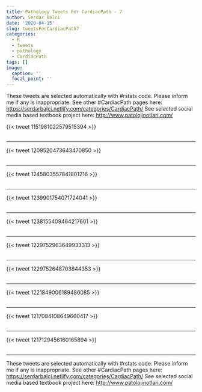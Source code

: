 ```yaml
---
title: Pathology Tweets For CardiacPath - 7
author: Serdar Balci
date: '2020-04-15'
slug: tweetsForCardiacPath7
categories:
  - R
  - tweets
  - pathology
  - CardiacPath
tags: []
image:
  caption: ''
  focal_point: ''
---
```



These tweets are selected automatically with #rstats code. Please inform me if any is inappropriate.
See other #CardiacPath pages here: https://serdarbalci.netlify.com/categories/CardiacPath/ 
See selected social media based textbook project here: http://www.patolojinotlari.com/

{{< tweet 1151981022579515394 >}}
<br>
<br>
<hr>
{{< tweet 1209520473643470850 >}}
<br>
<br>
<hr>
{{< tweet 1245803557841801216 >}}
<br>
<br>
<hr>
{{< tweet 1239901754071724041 >}}
<br>
<br>
<hr>
{{< tweet 1238155409464217601 >}}
<br>
<br>
<hr>
{{< tweet 1229752963649933313 >}}
<br>
<br>
<hr>
{{< tweet 1229752648703844353 >}}
<br>
<br>
<hr>
{{< tweet 1221849006189486085 >}}
<br>
<br>
<hr>
{{< tweet 1217084108649660417 >}}
<br>
<br>
<hr>
{{< tweet 1217129456160165894 >}}
<br>
<br>
<hr>


These tweets are selected automatically with #rstats code. Please inform me if any is inappropriate.
See other #CardiacPath pages here: https://serdarbalci.netlify.com/categories/CardiacPath/ 
See selected social media based textbook project here: http://www.patolojinotlari.com/
